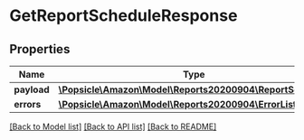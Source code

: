 # GetReportScheduleResponse

## Properties
Name | Type | Description | Notes
------------ | ------------- | ------------- | -------------
**payload** | [**\Popsicle\Amazon\Model\Reports20200904\ReportSchedule**](ReportSchedule.md) |  | [optional] 
**errors** | [**\Popsicle\Amazon\Model\Reports20200904\ErrorList**](ErrorList.md) |  | [optional] 

[[Back to Model list]](../../README.md#documentation-for-models) [[Back to API list]](../../README.md#documentation-for-api-endpoints) [[Back to README]](../../README.md)

